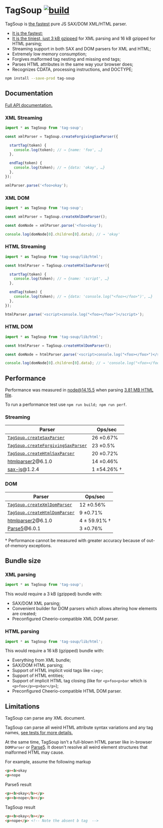 # TagSoup [![build](https://github.com/smikhalevski/tag-soup/actions/workflows/master.yml/badge.svg?branch=master&event=push)](https://github.com/smikhalevski/tag-soup/actions/workflows/master.yml)

TagSoup is [the fastest](#performance) pure JS SAX/DOM XML/HTML parser.

- [It is the fastest](#performance);
- [It is the tiniest, just 3 kB gzipped](https://bundlephobia.com/result?p=tag-soup) for XML parsing and 16 kB gzipped
  for HTML parsing;
- Streaming support in both SAX and DOM parsers for XML and HTML;
- Extremely low memory consumption;
- Forgives malformed tag nesting and missing end tags;
- Parses HTML attributes in the same way your browser does;
- Recognizes CDATA, processing instructions, and DOCTYPE;

```sh
npm install --save-prod tag-soup
```

## Documentation

[Full API documentation.](https://smikhalevski.github.io/tag-soup/)

### XML Streaming

```ts
import * as TagSoup from 'tag-soup';

const xmlParser = TagSoup.createForgivingSaxParser({

  startTag(token) {
    console.log(token); // → {name: 'foo', …} 
  },

  endTag(token) {
    console.log(token); // → {data: 'okay', …} 
  },
});

xmlParser.parse('<foo>okay');
```

### XML DOM

```ts
import * as TagSoup from 'tag-soup';

const xmlParser = TagSoup.createXmlDomParser();

const domNode = xmlParser.parse('<foo>okay');

console.log(domNode[0].children[0].data); // → 'okay'
```

### HTML Streaming

```ts
import * as TagSoup from 'tag-soup/lib/html';

const htmlParser = TagSoup.createHtmlSaxParser({

  startTag(token) {
    console.log(token); // → {name: 'script', …} 
  },

  endTag(token) {
    console.log(token); // → {data: 'console.log("<foo></foo>")', …} 
  },
});

htmlParser.parse('<script>console.log("<foo></foo>")</script>');
```

### HTML DOM

```js
import * as TagSoup from 'tag-soup/lib/html';

const htmlParser = TagSoup.createHtmlDomParser();

const domNode = htmlParser.parse('<script>console.log("<foo></foo>")</script>');

console.log(domNode[0].children[0].data); // → 'console.log("<foo></foo>")'
```

## Performance

Performance was measured in node@14.15.5 when parsing [3.81 MB HTML file](./src/test/test.html).

To run a performance test use `npm run build; npm run perf`.

### Streaming

| Parser  | Ops/sec |
| --- | --- |
| [`TagSoup.createSaxParser`](https://smikhalevski.github.io/tag-soup/globals.html#createsaxparser) | 26 ±0.67% |
| [`TagSoup.createForgivingSaxParser`](https://smikhalevski.github.io/tag-soup/globals.html#createforgivingsaxparser) | 23 ±0.5% |
| [`TagSoup.createHtmlSaxParser`](https://smikhalevski.github.io/tag-soup/globals.html#createhtmlsaxparser) | 20 ±0.72% |
| [htmlparser2](https://github.com/fb55/htmlparser2)@6.1.0 | 14 ±0.46% |
| [sax-js](https://github.com/isaacs/sax-js)@1.2.4 | 1 ±54.26% † |

### DOM

| Parser  | Ops/sec |
| --- | --- |
| [`TagSoup.createXmlDomParser`](https://smikhalevski.github.io/tag-soup/globals.html#createxmldomparser) | 12 ±0.56% |
| [`TagSoup.createHtmlDomParser`](https://smikhalevski.github.io/tag-soup/globals.html#createhtmldomparser) | 9 ±0.71% |
| [htmlparser2](https://github.com/fb55/htmlparser2)@6.1.0 | 4 ± 59.91% † |
| [Parse5](https://github.com/inikulin/parse5)@6.0.1 | 3 ±0.76% |

† Performance cannot be measured with greater accuracy because of out-of-memory exceptions.

## Bundle size

### XML parsing

```ts
import * as TagSoup from 'tag-soup';
```  

This would require a 3 kB (gzipped) bundle with:

- SAX/DOM XML parsing;
- Convenient builder for DOM parsers which allows altering how elements are created;
- Preconfigured Cheerio-compatible XML DOM parser.

### HTML parsing

```ts
import * as TagSoup from 'tag-soup/lib/html';
```  

This would require a 16 kB (gzipped) bundle with:

- Everything from XML bundle;
- SAX/DOM HTML parsing;
- Support of HTML implicit void tags like `<img>`;
- Support of HTML entities;
- Support of implicit HTML tag closing (like for `<p>foo<p>bar` which is `<p>foo</p><p>bar</p>`);
- Preconfigured Cheerio-compatible HTML DOM parser.

## Limitations

TagSoup can parse any XML document.

TagSoup can parse all weird HTML attribute syntax variations and any tag
names, [see tests for more details.](https://github.com/smikhalevski/tag-soup/blob/master/src/test/createSaxParser.test.ts)

At the same time, TagSoup isn't a full-blown HTML parser like in-browser `DOMParser`
or [Parse5](https://github.com/inikulin/parse5). It doesn't resolve all weird element structures that malformed HTML may
cause.

For example, assume the following markup

```html
<p><b>okay
<p>nope
``` 

Parse5 result

```html
<p><b>okay</b></p>
<p><b>nope</b></p>
``` 

TagSoup result

```html
<p><b>okay</b></p>
<p>nope</p> <!-- Note the absent b tag  -->
``` 

